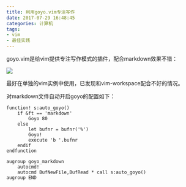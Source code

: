 ```yaml
---
title: 利用goyo.vim专注写作
date: 2017-07-29 16:48:45
categories: 计算机
tags:
- vim
- 最佳实践
---
```


goyo.vim是给vim提供专注写作模式的插件，配合markdown效果不错：

![](https://ws4.sinaimg.cn/large/006tNbRwly1fwvwwvhfjlj31400p0q6b.jpg)

最好在单独的vim实例中使用，已发现和vim-workspace配合不好的情况。

对markdown文件自动开启goyo的配置如下：

```vim
function! s:auto_goyo()
    if &ft == 'markdown'
        Goyo 80
    else
        let bufnr = bufnr('%')
        Goyo!
        execute 'b '.bufnr
    endif
endfunction

augroup goyo_markdown
    autocmd!
    autocmd BufNewFile,BufRead * call s:auto_goyo()
augroup END
```
